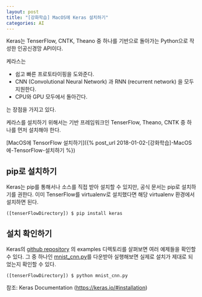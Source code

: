 ```yaml
---
layout: post
title: "[강화학습] MacOS에 Keras 설치하기"
categories: AI
---
```


Keras는 TenserFlow, CNTK, Theano 중 하나를 기반으로 돌아가는 Python으로 작성한 인공신경망 API이다.

케라스는

* 쉽고 빠른 프로토타이핑을 도와준다.
* CNN (Convolutional Neural Network) 과 RNN (recurrent network) 을 모두 지원한다.
* CPU와 GPU 모두에서 돌아간다.

는 장점을 가지고 있다.

케라스를 설치하기 위해서는 기반 프레임워크인 TenserFlow, Theano, CNTK 중 하나를 먼저 설치해야 한다.

[MacOS에 TensorFlow 설치하기]({% post_url 2018-01-02-[강화학습]-MacOS에-TensorFlow-설치하기 %})

## pip로 설치하기

Keras는 pip를 통해서나 소스를 직접 받아 설치할 수 있지만, 공식 문서는 pip로 설치하기를 권한다. 이미 TenserFlow를 virtualenv로 설치했다면 해당 virtualenv 환경에서 설치하면 된다.

```shell
([tenserFlowDirectory]) $ pip install keras
```

 ## 설치 확인하기

Keras의 [github repository](https://github.com/keras-team/keras) 의 examples 디렉토리를 살펴보면 여러 예제들을 확인할 수 있다. 그 중 하나인 [mnist_cnn.py](https://raw.githubusercontent.com/keras-team/keras/master/examples/mnist_cnn.py)를 다운받아 실행해보면 실제로 설치가 제대로 되었는지 확인할 수 있다.

```shell
([tenserFlowDirectory]) $ python mnist_cnn.py
```



참조: Keras Documentation (https://keras.io/#installation)